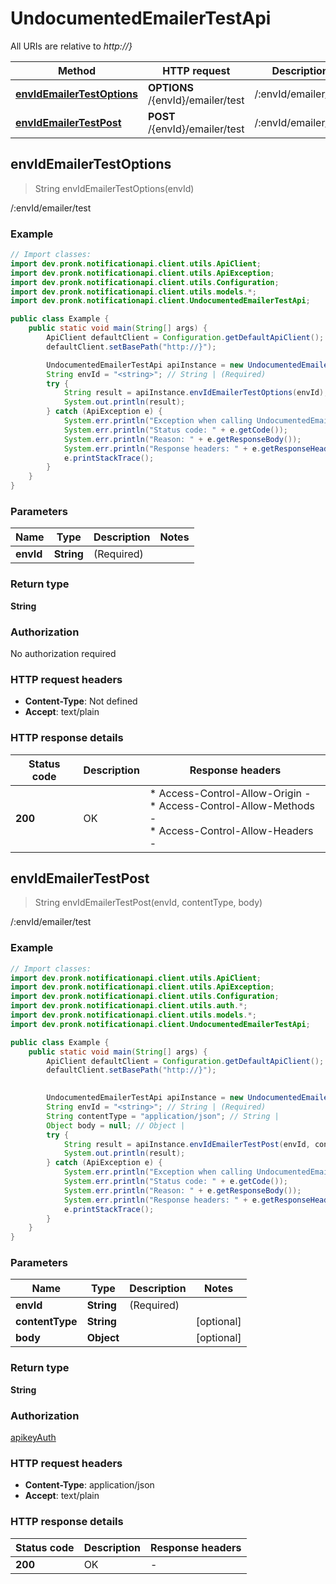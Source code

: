 # UndocumentedEmailerTestApi

All URIs are relative to *http://}*

| Method | HTTP request | Description |
|------------- | ------------- | -------------|
| [**envIdEmailerTestOptions**](UndocumentedEmailerTestApi.md#envIdEmailerTestOptions) | **OPTIONS** /{envId}/emailer/test | /:envId/emailer/test |
| [**envIdEmailerTestPost**](UndocumentedEmailerTestApi.md#envIdEmailerTestPost) | **POST** /{envId}/emailer/test | /:envId/emailer/test |



## envIdEmailerTestOptions

> String envIdEmailerTestOptions(envId)

/:envId/emailer/test

### Example

```java
// Import classes:
import dev.pronk.notificationapi.client.utils.ApiClient;
import dev.pronk.notificationapi.client.utils.ApiException;
import dev.pronk.notificationapi.client.utils.Configuration;
import dev.pronk.notificationapi.client.utils.models.*;
import dev.pronk.notificationapi.client.UndocumentedEmailerTestApi;

public class Example {
    public static void main(String[] args) {
        ApiClient defaultClient = Configuration.getDefaultApiClient();
        defaultClient.setBasePath("http://}");

        UndocumentedEmailerTestApi apiInstance = new UndocumentedEmailerTestApi(defaultClient);
        String envId = "<string>"; // String | (Required) 
        try {
            String result = apiInstance.envIdEmailerTestOptions(envId);
            System.out.println(result);
        } catch (ApiException e) {
            System.err.println("Exception when calling UndocumentedEmailerTestApi#envIdEmailerTestOptions");
            System.err.println("Status code: " + e.getCode());
            System.err.println("Reason: " + e.getResponseBody());
            System.err.println("Response headers: " + e.getResponseHeaders());
            e.printStackTrace();
        }
    }
}
```

### Parameters


| Name | Type | Description  | Notes |
|------------- | ------------- | ------------- | -------------|
| **envId** | **String**| (Required)  | |

### Return type

**String**

### Authorization

No authorization required

### HTTP request headers

- **Content-Type**: Not defined
- **Accept**: text/plain


### HTTP response details
| Status code | Description | Response headers |
|-------------|-------------|------------------|
| **200** | OK |  * Access-Control-Allow-Origin -  <br>  * Access-Control-Allow-Methods -  <br>  * Access-Control-Allow-Headers -  <br>  |


## envIdEmailerTestPost

> String envIdEmailerTestPost(envId, contentType, body)

/:envId/emailer/test

### Example

```java
// Import classes:
import dev.pronk.notificationapi.client.utils.ApiClient;
import dev.pronk.notificationapi.client.utils.ApiException;
import dev.pronk.notificationapi.client.utils.Configuration;
import dev.pronk.notificationapi.client.utils.auth.*;
import dev.pronk.notificationapi.client.utils.models.*;
import dev.pronk.notificationapi.client.UndocumentedEmailerTestApi;

public class Example {
    public static void main(String[] args) {
        ApiClient defaultClient = Configuration.getDefaultApiClient();
        defaultClient.setBasePath("http://}");
        

        UndocumentedEmailerTestApi apiInstance = new UndocumentedEmailerTestApi(defaultClient);
        String envId = "<string>"; // String | (Required) 
        String contentType = "application/json"; // String | 
        Object body = null; // Object | 
        try {
            String result = apiInstance.envIdEmailerTestPost(envId, contentType, body);
            System.out.println(result);
        } catch (ApiException e) {
            System.err.println("Exception when calling UndocumentedEmailerTestApi#envIdEmailerTestPost");
            System.err.println("Status code: " + e.getCode());
            System.err.println("Reason: " + e.getResponseBody());
            System.err.println("Response headers: " + e.getResponseHeaders());
            e.printStackTrace();
        }
    }
}
```

### Parameters


| Name | Type | Description  | Notes |
|------------- | ------------- | ------------- | -------------|
| **envId** | **String**| (Required)  | |
| **contentType** | **String**|  | [optional] |
| **body** | **Object**|  | [optional] |

### Return type

**String**

### Authorization

[apikeyAuth](../README.md#apikeyAuth)

### HTTP request headers

- **Content-Type**: application/json
- **Accept**: text/plain


### HTTP response details
| Status code | Description | Response headers |
|-------------|-------------|------------------|
| **200** | OK |  -  |

